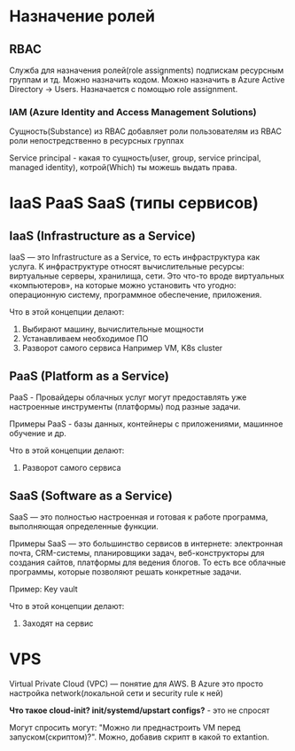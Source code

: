 # Назначение ролей

## RBAC

Служба для назначения ролей(role assignments) подпискам ресурсным группам и тд. Можно назначить кодом. Можно назначить в Azure Active Directory -> Users. Назначается с помощью role assignment.

### IAM (Azure Identity and Access Management Solutions)

Сущность(Substance) из RBAC добавляет роли пользователям из RBAC роли непостредственно в ресурсных группах

Service principal - какая то сущность(user, group, service principal, managed identity), котрой(Which) ты можешь выдать права.

# IaaS PaaS SaaS (типы сервисов)

## IaaS (Infrastructure as a Service)

IaaS — это Infrastructure as a Service, то есть инфраструктура как услуга. К инфраструктуре относят вычислительные ресурсы: виртуальные серверы, хранилища, сети. Это что-то вроде виртуальных «компьютеров», на которые можно установить что угодно: операционную систему, программное обеспечение, приложения.

Что в этой концепции делают:
1. Выбирают машину, вычислительные мощности
2. Устанавливаем необходимое ПО
3. Разворот самого сервиса
Например VM, K8s cluster

## PaaS (Platform as a Service)

PaaS - Провайдеры облачных услуг могут предоставлять уже настроенные инструменты (платформы) под разные задачи. 

Примеры PaaS - базы данных, контейнеры с приложениями, машинное обучение и др.

Что в этой концепции делают:
1. Разворот самого сервиса

## SaaS (Software as a Service)

SaaS — это полностью настроенная и готовая к работе программа, выполняющая определенные функции. 

Примеры SaaS — это большинство сервисов в интернете: электронная почта, CRM-системы, планировщики задач, веб-конструкторы для создания сайтов, платформы для ведения блогов. То есть все облачные программы, которые позволяют решать конкретные задачи.

Пример: Key vault

Что в этой концепции делают:
1. Заходят на сервис


# VPS 

Virtual Private Cloud (VPC) — понятие для AWS. В Azure это просто настройка network(локальной сети и security rule к ней)

__Что такое cloud-init? init/systemd/upstart configs?__ - это не спросят

Могут спросить могут: "Можно ли преднастроить VM перед запуском(скриптом)?".
Можно, добавив скрипт в какой то extantion.